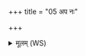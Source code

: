 +++
title = "05 अप नः"

+++
<details><summary>मूलम् (WS)</summary>

अप नः शोशुचदघम् ।  
द्विषो नो विश्वतोमुखाति नावेव पारय ॥ ७ ॥
</details>